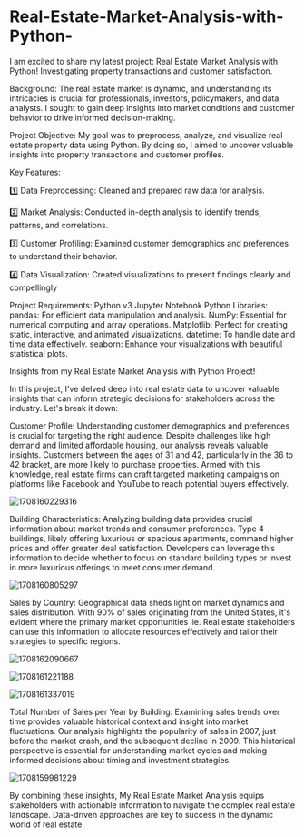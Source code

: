 # Real-Estate-Market-Analysis-with-Python-

I am excited to share my latest project: Real Estate Market Analysis with Python! Investigating property transactions and customer satisfaction.

Background: The real estate market is dynamic, and understanding its intricacies is crucial for professionals, investors, policymakers, and data analysts. I sought to gain deep insights into market conditions and customer behavior to drive informed decision-making.

Project Objective: My goal was to preprocess, analyze, and visualize real estate property data using Python. By doing so, I aimed to uncover valuable insights into property transactions and customer profiles.

Key Features:

1️⃣ Data Preprocessing: Cleaned and prepared raw data for analysis.

2️⃣ Market Analysis: Conducted in-depth analysis to identify trends, patterns, and correlations.

3️⃣ Customer Profiling: Examined customer demographics and preferences to understand their behavior.

4️⃣ Data Visualization: Created visualizations to present findings clearly and compellingly

Project Requirements:
Python v3
Jupyter Notebook
Python Libraries:
pandas: For efficient data manipulation and analysis.
NumPy: Essential for numerical computing and array operations.
Matplotlib: Perfect for creating static, interactive, and animated visualizations.
datetime: To handle date and time data effectively.
seaborn: Enhance your visualizations with beautiful statistical plots.

Insights from my Real Estate Market Analysis with Python Project!

In this project, I've delved deep into real estate data to uncover valuable insights that can inform strategic decisions for stakeholders across the industry. Let's break it down:

Customer Profile: Understanding customer demographics and preferences is crucial for targeting the right audience. Despite challenges like high demand and limited affordable housing, our analysis reveals valuable insights. Customers between the ages of 31 and 42, particularly in the 36 to 42 bracket, are more likely to purchase properties. Armed with this knowledge, real estate firms can craft targeted marketing campaigns on platforms like Facebook and YouTube to reach potential buyers effectively.

![1708160229316](https://github.com/SAIELESH/Real-Estate-Market-Analysis-with-Python-/assets/107880771/e0d0a500-64c2-4caf-9293-c2ab8a7f2b06)


Building Characteristics: Analyzing building data provides crucial information about market trends and consumer preferences. Type 4 buildings, likely offering luxurious or spacious apartments, command higher prices and offer greater deal satisfaction. Developers can leverage this information to decide whether to focus on standard building types or invest in more luxurious offerings to meet consumer demand.

![1708160805297](https://github.com/SAIELESH/Real-Estate-Market-Analysis-with-Python-/assets/107880771/26a34a9b-ceb2-44ad-94fe-50e36dcad779)

Sales by Country: Geographical data sheds light on market dynamics and sales distribution. With 90% of sales originating from the United States, it's evident where the primary market opportunities lie. Real estate stakeholders can use this information to allocate resources effectively and tailor their strategies to specific regions.

![1708162090667](https://github.com/SAIELESH/Real-Estate-Market-Analysis-with-Python-/assets/107880771/12a13704-15aa-4ab0-bd48-99702ce7af10)

![1708161221188](https://github.com/SAIELESH/Real-Estate-Market-Analysis-with-Python-/assets/107880771/b449fe88-661b-48b3-aa93-87cef4cb26cc)

![1708161337019](https://github.com/SAIELESH/Real-Estate-Market-Analysis-with-Python-/assets/107880771/11c88b24-0433-45fa-a328-683f06cf563c)

Total Number of Sales per Year by Building: Examining sales trends over time provides valuable historical context and insight into market fluctuations. Our analysis highlights the popularity of sales in 2007, just before the market crash, and the subsequent decline in 2009. This historical perspective is essential for understanding market cycles and making informed decisions about timing and investment strategies.

![1708159981229](https://github.com/SAIELESH/Real-Estate-Market-Analysis-with-Python-/assets/107880771/b053e680-b7f2-488a-b9fc-884aa1b32b47)

By combining these insights, My Real Estate Market Analysis equips stakeholders with actionable information to navigate the complex real estate landscape. Data-driven approaches are key to success in the dynamic world of real estate.
